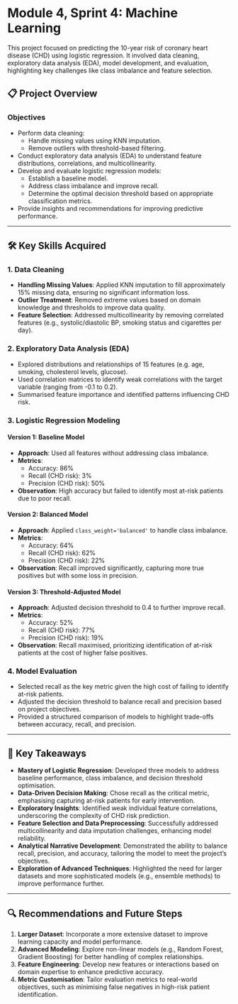 # Module 4, Sprint 4: Machine Learning

This project focused on predicting the 10-year risk of coronary heart disease (CHD) using logistic regression. It involved data cleaning, exploratory data analysis (EDA), model development, and evaluation, highlighting key challenges like class imbalance and feature selection.

## 📋 Project Overview

### Objectives
- Perform data cleaning:
  - Handle missing values using KNN imputation.
  - Remove outliers with threshold-based filtering.
- Conduct exploratory data analysis (EDA) to understand feature distributions, correlations, and multicollinearity.
- Develop and evaluate logistic regression models:
  - Establish a baseline model.
  - Address class imbalance and improve recall.
  - Determine the optimal decision threshold based on appropriate classification metrics.
- Provide insights and recommendations for improving predictive performance.

---

## 🛠️ Key Skills Acquired

### 1. **Data Cleaning**
- **Handling Missing Values**: Applied KNN imputation to fill approximately 15% missing data, ensuring no significant information loss.
- **Outlier Treatment**: Removed extreme values based on domain knowledge and thresholds to improve data quality.
- **Feature Selection**: Addressed multicollinearity by removing correlated features (e.g., systolic/diastolic BP, smoking status and cigarettes per day).

### 2. **Exploratory Data Analysis (EDA)**
- Explored distributions and relationships of 15 features (e.g. age, smoking, cholesterol levels, glucose).
- Used correlation matrices to identify weak correlations with the target variable (ranging from -0.1 to 0.2).
- Summarised feature importance and identified patterns influencing CHD risk.

### 3. **Logistic Regression Modeling**
#### Version 1: Baseline Model
- **Approach**: Used all features without addressing class imbalance.
- **Metrics**:
  - Accuracy: 86%
  - Recall (CHD risk): 3%
  - Precision (CHD risk): 50%
- **Observation**: High accuracy but failed to identify most at-risk patients due to poor recall.

#### Version 2: Balanced Model
- **Approach**: Applied `class_weight='balanced'` to handle class imbalance.
- **Metrics**:
  - Accuracy: 64%
  - Recall (CHD risk): 62%
  - Precision (CHD risk): 22%
- **Observation**: Recall improved significantly, capturing more true positives but with some loss in precision.

#### Version 3: Threshold-Adjusted Model
- **Approach**: Adjusted decision threshold to 0.4 to further improve recall.
- **Metrics**:
  - Accuracy: 52%
  - Recall (CHD risk): 77%
  - Precision (CHD risk): 19%
- **Observation**: Recall maximised, prioritizing identification of at-risk patients at the cost of higher false positives.

### 4. **Model Evaluation**
- Selected recall as the key metric given the high cost of failing to identify at-risk patients.
- Adjusted the decision threshold to balance recall and precision based on project objectives.
- Provided a structured comparison of models to highlight trade-offs between accuracy, recall, and precision.

---

## 🌟 Key Takeaways
- **Mastery of Logistic Regression**: Developed three models to address baseline performance, class imbalance, and decision threshold optimisation.
- **Data-Driven Decision Making**: Chose recall as the critical metric, emphasising capturing at-risk patients for early intervention.
- **Exploratory Insights**: Identified weak individual feature correlations, underscoring the complexity of CHD risk prediction.
- **Feature Selection and Data Preprocessing**: Successfully addressed multicollinearity and data imputation challenges, enhancing model reliability.
- **Analytical Narrative Development**: Demonstrated the ability to balance recall, precision, and accuracy, tailoring the model to meet the project’s objectives.
- **Exploration of Advanced Techniques**: Highlighted the need for larger datasets and more sophisticated models (e.g., ensemble methods) to improve performance further.

---

## 🔍 Recommendations and Future Steps
1. **Larger Dataset**: Incorporate a more extensive dataset to improve learning capacity and model performance.
2. **Advanced Modeling**: Explore non-linear models (e.g., Random Forest, Gradient Boosting) for better handling of complex relationships.
3. **Feature Engineering**: Develop new features or interactions based on domain expertise to enhance predictive accuracy.
4. **Metric Customisation**: Tailor evaluation metrics to real-world objectives, such as minimising false negatives in high-risk patient identification.
